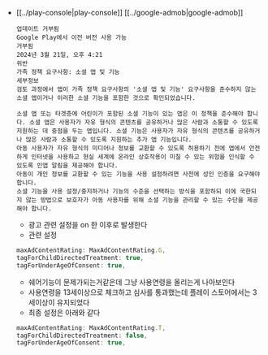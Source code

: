 - [[../play-console|play-console]] [[../google-admob|google-admob]]
  ```
  업데이트 거부됨
  Google Play에서 이전 버전 사용 가능
  거부됨
  2024년 3월 21일, 오후 4:21
  위반
  가족 정책 요구사항: 소셜 앱 및 기능
  세부정보
  검토 과정에서 앱이 가족 정책 요구사항의 '소셜 앱 및 기능' 요구사항을 준수하지 않는 소셜 앱이거나 이러한 소셜 기능을 포함한 것으로 확인되었습니다.

  소셜 앱 또는 타겟층에 어린이가 포함된 소셜 기능이 있는 앱은 이 정책을 준수해야 합니다. 소셜 앱은 사용자가 자유 형식의 콘텐츠를 공유하거나 많은 사람과 소통할 수 있도록 지원하는 데 중점을 두는 앱입니다. 소셜 기능은 사용자가 자유 형식의 콘텐츠를 공유하거나 많은 사람과 소통할 수 있도록 지원하는 추가 앱 기능입니다.
  아동 사용자가 자유 형식의 미디어나 정보를 교환할 수 있도록 허용하기 전에 앱에서 안전하게 인터넷을 사용하고 현실 세계에 온라인 상호작용이 미칠 수 있는 위험을 인식할 수 있도록 인앱 알림을 제공해야 합니다.
  아동이 개인 정보를 교환할 수 있는 기능을 사용 설정하려면 사전에 성인 인증을 요구해야 합니다.
  소셜 기능을 사용 설정/중지하거나 기능의 수준을 선택하는 방식을 포함하되 이에 국한되지 않는 방법으로 보호자가 아동 사용자를 위해 소셜 기능을 관리할 수 있는 수단을 제공해야 합니다.
  ``` 
  - 광고 관련 설정을 on 한 이후로 발생한다
  - 관련 설정
  ```typescript
  maxAdContentRating: MaxAdContentRating.G,
  tagForChildDirectedTreatment: true,
  tagForUnderAgeOfConsent: true,
  ```
  - 쉐어기능이 문제가되는거같은데 그냥 사용연령을 올리는게 나아보인다
  - 사용연령을 13세이상으로 체크하고 심사를 통과했는데 플레이 스토어에서는 3세이상이 유지되었다
  - 최종 설정은 아래와 같다
  ```typescript
  maxAdContentRating: MaxAdContentRating.T,
  tagForChildDirectedTreatment: false,
  tagForUnderAgeOfConsent: true,
  ```
